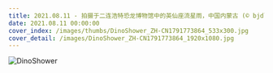 ```yaml
---
title: 2021.08.11 - 拍摄于二连浩特恐龙博物馆中的英仙座流星雨，中国内蒙古 (© bjdlzx/Getty Images)
date: 2021.08.11 00:00:00
cover_index: /images/thumbs/DinoShower_ZH-CN1791773864_533x300.jpg
cover_detail: /images/DinoShower_ZH-CN1791773864_1920x1080.jpg
---
```


![DinoShower](/images/DinoShower_ZH-CN1791773864_1920x1080.jpg)
